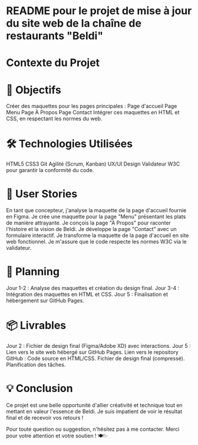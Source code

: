 
# README pour le projet de mise à jour du site web de la chaîne de restaurants "Beldi"
#  Contexte du Projet

# 🚀 Objectifs
Créer des maquettes pour les pages principales :
Page d'accueil
Page Menu
Page À Propos
Page Contact
Intégrer ces maquettes en HTML et CSS, en respectant les normes du web.
# 🛠️ Technologies Utilisées
HTML5
CSS3
Git
Agilité (Scrum, Kanban)
UX/UI Design
Validateur W3C pour garantir la conformité du code.
# 🎨 User Stories
En tant que concepteur, j'analyse la maquette de la page d'accueil fournie en Figma.
Je crée une maquette pour la page "Menu" présentant les plats de manière attrayante.
Je conçois la page "À Propos" pour raconter l'histoire et la vision de Beldi.
Je développe la page "Contact" avec un formulaire interactif.
Je transforme la maquette de la page d'accueil en site web fonctionnel.
Je m'assure que le code respecte les normes W3C via le validateur.
# 📅 Planning
Jour 1-2 : Analyse des maquettes et création du design final.
Jour 3-4 : Intégration des maquettes en HTML et CSS.
Jour 5 : Finalisation et hébergement sur GitHub Pages.
# 📦 Livrables
Jour 2 :
Fichier de design final (Figma/Adobe XD) avec interactions.
Jour 5 :
Lien vers le site web hébergé sur GitHub Pages.
Lien vers le repository GitHub :
Code source en HTML/CSS.
Fichier de design final (compressé).
Planification des tâches.

# 💡 Conclusion
Ce projet est une belle opportunité d'allier créativité et technique tout en mettant en valeur l'essence de Beldi. Je suis impatient de voir le résultat final et de recevoir vos retours !

Pour toute question ou suggestion, n'hésitez pas à me contacter. Merci pour votre attention et votre soutien ! 🍽️✨
